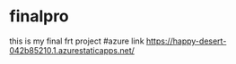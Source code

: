 # finalpro
this is my final frt project
#azure link https://happy-desert-042b85210.1.azurestaticapps.net/
